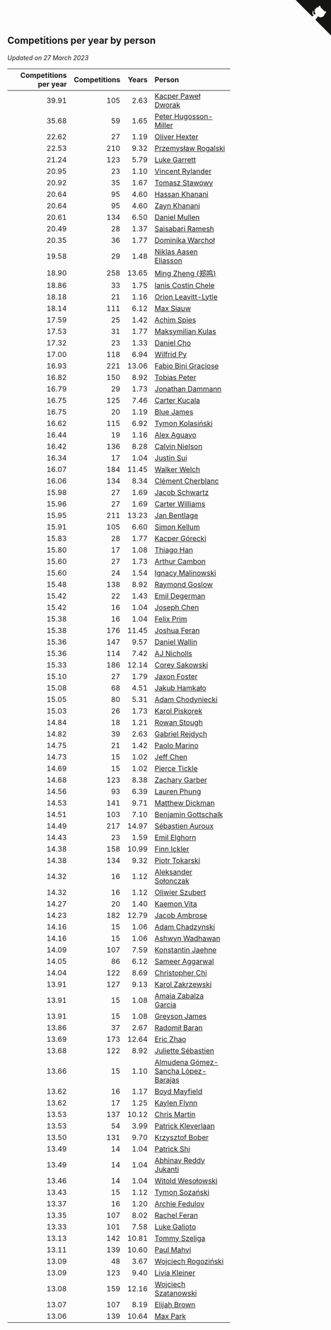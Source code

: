 ## Competitions per year by person

*Updated on 27 March 2023*

| Competitions per year | Competitions | Years | Person |
| ---: | ---: | ---: | :--- |
| 39.91 | 105 | 2.63 | [Kacper Paweł Dworak](https://www.worldcubeassociation.org/persons/2020DWOR01) |
| 35.68 | 59 | 1.65 | [Peter Hugosson-Miller](https://www.worldcubeassociation.org/persons/2021HUGO01) |
| 22.62 | 27 | 1.19 | [Oliver Hexter](https://www.worldcubeassociation.org/persons/2022HEXT01) |
| 22.53 | 210 | 9.32 | [Przemysław Rogalski](https://www.worldcubeassociation.org/persons/2013ROGA02) |
| 21.24 | 123 | 5.79 | [Luke Garrett](https://www.worldcubeassociation.org/persons/2017GARR05) |
| 20.95 | 23 | 1.10 | [Vincent Rylander](https://www.worldcubeassociation.org/persons/2022RYLA01) |
| 20.92 | 35 | 1.67 | [Tomasz Stawowy](https://www.worldcubeassociation.org/persons/2021STAW01) |
| 20.64 | 95 | 4.60 | [Hassan Khanani](https://www.worldcubeassociation.org/persons/2018KHAN26) |
| 20.64 | 95 | 4.60 | [Zayn Khanani](https://www.worldcubeassociation.org/persons/2018KHAN28) |
| 20.61 | 134 | 6.50 | [Daniel Mullen](https://www.worldcubeassociation.org/persons/2016MULL04) |
| 20.49 | 28 | 1.37 | [Saisabari Ramesh](https://www.worldcubeassociation.org/persons/2021RAME01) |
| 20.35 | 36 | 1.77 | [Dominika Warchoł](https://www.worldcubeassociation.org/persons/2021WARC01) |
| 19.58 | 29 | 1.48 | [Niklas Aasen Eliasson](https://www.worldcubeassociation.org/persons/2021ELIA01) |
| 18.90 | 258 | 13.65 | [Ming Zheng (郑鸣)](https://www.worldcubeassociation.org/persons/2009ZHEN11) |
| 18.86 | 33 | 1.75 | [Ianis Costin Chele](https://www.worldcubeassociation.org/persons/2021CHEL01) |
| 18.18 | 21 | 1.16 | [Orion Leavitt-Lytle](https://www.worldcubeassociation.org/persons/2022LEAV01) |
| 18.14 | 111 | 6.12 | [Max Siauw](https://www.worldcubeassociation.org/persons/2017SIAU02) |
| 17.59 | 25 | 1.42 | [Achim Spies](https://www.worldcubeassociation.org/persons/2021SPIE01) |
| 17.53 | 31 | 1.77 | [Maksymilian Kulas](https://www.worldcubeassociation.org/persons/2021KULA02) |
| 17.32 | 23 | 1.33 | [Daniel Cho](https://www.worldcubeassociation.org/persons/2021CHOD01) |
| 17.00 | 118 | 6.94 | [Wilfrid Py](https://www.worldcubeassociation.org/persons/2016PYWI01) |
| 16.93 | 221 | 13.06 | [Fabio Bini Graciose](https://www.worldcubeassociation.org/persons/2010GRAC02) |
| 16.82 | 150 | 8.92 | [Tobias Peter](https://www.worldcubeassociation.org/persons/2014PETE03) |
| 16.79 | 29 | 1.73 | [Jonathan Dammann](https://www.worldcubeassociation.org/persons/2021DAMM01) |
| 16.75 | 125 | 7.46 | [Carter Kucala](https://www.worldcubeassociation.org/persons/2015KUCA01) |
| 16.75 | 20 | 1.19 | [Blue James](https://www.worldcubeassociation.org/persons/2022JAME01) |
| 16.62 | 115 | 6.92 | [Tymon Kolasiński](https://www.worldcubeassociation.org/persons/2016KOLA02) |
| 16.44 | 19 | 1.16 | [Alex Aguayo](https://www.worldcubeassociation.org/persons/2022AGUA01) |
| 16.42 | 136 | 8.28 | [Calvin Nielson](https://www.worldcubeassociation.org/persons/2014NIEL03) |
| 16.34 | 17 | 1.04 | [Justin Sui](https://www.worldcubeassociation.org/persons/2022SUIJ01) |
| 16.07 | 184 | 11.45 | [Walker Welch](https://www.worldcubeassociation.org/persons/2011WELC01) |
| 16.06 | 134 | 8.34 | [Clément Cherblanc](https://www.worldcubeassociation.org/persons/2014CHER05) |
| 15.98 | 27 | 1.69 | [Jacob Schwartz](https://www.worldcubeassociation.org/persons/2021SCHW01) |
| 15.96 | 27 | 1.69 | [Carter Williams](https://www.worldcubeassociation.org/persons/2021WILL06) |
| 15.95 | 211 | 13.23 | [Jan Bentlage](https://www.worldcubeassociation.org/persons/2010BENT01) |
| 15.91 | 105 | 6.60 | [Simon Kellum](https://www.worldcubeassociation.org/persons/2016KELL12) |
| 15.83 | 28 | 1.77 | [Kacper Górecki](https://www.worldcubeassociation.org/persons/2021GORE01) |
| 15.80 | 17 | 1.08 | [Thiago Han](https://www.worldcubeassociation.org/persons/2022HANT01) |
| 15.60 | 27 | 1.73 | [Arthur Cambon](https://www.worldcubeassociation.org/persons/2021CAMB01) |
| 15.60 | 24 | 1.54 | [Ignacy Malinowski](https://www.worldcubeassociation.org/persons/2021MALI02) |
| 15.48 | 138 | 8.92 | [Raymond Goslow](https://www.worldcubeassociation.org/persons/2014GOSL01) |
| 15.42 | 22 | 1.43 | [Emil Degerman](https://www.worldcubeassociation.org/persons/2021DEGE01) |
| 15.42 | 16 | 1.04 | [Joseph Chen](https://www.worldcubeassociation.org/persons/2022CHEN16) |
| 15.38 | 16 | 1.04 | [Felix Prim](https://www.worldcubeassociation.org/persons/2022PRIM01) |
| 15.38 | 176 | 11.45 | [Joshua Feran](https://www.worldcubeassociation.org/persons/2011FERA01) |
| 15.36 | 147 | 9.57 | [Daniel Wallin](https://www.worldcubeassociation.org/persons/2013WALL03) |
| 15.36 | 114 | 7.42 | [AJ Nicholls](https://www.worldcubeassociation.org/persons/2015NICH04) |
| 15.33 | 186 | 12.14 | [Corey Sakowski](https://www.worldcubeassociation.org/persons/2011SAKO01) |
| 15.10 | 27 | 1.79 | [Jaxon Foster](https://www.worldcubeassociation.org/persons/2021FOST01) |
| 15.08 | 68 | 4.51 | [Jakub Hamkało](https://www.worldcubeassociation.org/persons/2018HAMK01) |
| 15.05 | 80 | 5.31 | [Adam Chodyniecki](https://www.worldcubeassociation.org/persons/2017CHOD02) |
| 15.03 | 26 | 1.73 | [Karol Piskorek](https://www.worldcubeassociation.org/persons/2021PISK01) |
| 14.84 | 18 | 1.21 | [Rowan Stough](https://www.worldcubeassociation.org/persons/2022STOU01) |
| 14.82 | 39 | 2.63 | [Gabriel Rejdych](https://www.worldcubeassociation.org/persons/2020REJD01) |
| 14.75 | 21 | 1.42 | [Paolo Marino](https://www.worldcubeassociation.org/persons/2021MARI04) |
| 14.73 | 15 | 1.02 | [Jeff Chen](https://www.worldcubeassociation.org/persons/2022CHEN19) |
| 14.69 | 15 | 1.02 | [Pierce Tickle](https://www.worldcubeassociation.org/persons/2022TICK01) |
| 14.68 | 123 | 8.38 | [Zachary Garber](https://www.worldcubeassociation.org/persons/2014GARB01) |
| 14.56 | 93 | 6.39 | [Lauren Phung](https://www.worldcubeassociation.org/persons/2016PHUN02) |
| 14.53 | 141 | 9.71 | [Matthew Dickman](https://www.worldcubeassociation.org/persons/2013DICK01) |
| 14.51 | 103 | 7.10 | [Benjamin Gottschalk](https://www.worldcubeassociation.org/persons/2016GOTT01) |
| 14.49 | 217 | 14.97 | [Sébastien Auroux](https://www.worldcubeassociation.org/persons/2008AURO01) |
| 14.43 | 23 | 1.59 | [Emil Elghorn](https://www.worldcubeassociation.org/persons/2021ELGH01) |
| 14.38 | 158 | 10.99 | [Finn Ickler](https://www.worldcubeassociation.org/persons/2012ICKL01) |
| 14.38 | 134 | 9.32 | [Piotr Tokarski](https://www.worldcubeassociation.org/persons/2013TOKA01) |
| 14.32 | 16 | 1.12 | [Aleksander Sołonczak](https://www.worldcubeassociation.org/persons/2022SOLO01) |
| 14.32 | 16 | 1.12 | [Oliwier Szubert](https://www.worldcubeassociation.org/persons/2022SZUB01) |
| 14.27 | 20 | 1.40 | [Kaemon Vita](https://www.worldcubeassociation.org/persons/2021VITA01) |
| 14.23 | 182 | 12.79 | [Jacob Ambrose](https://www.worldcubeassociation.org/persons/2010AMBR01) |
| 14.16 | 15 | 1.06 | [Adam Chadzynski](https://www.worldcubeassociation.org/persons/2022CHAD02) |
| 14.16 | 15 | 1.06 | [Ashwyn Wadhawan](https://www.worldcubeassociation.org/persons/2022WADH02) |
| 14.09 | 107 | 7.59 | [Konstantin Jaehne](https://www.worldcubeassociation.org/persons/2015JAEH01) |
| 14.05 | 86 | 6.12 | [Sameer Aggarwal](https://www.worldcubeassociation.org/persons/2017AGGA01) |
| 14.04 | 122 | 8.69 | [Christopher Chi](https://www.worldcubeassociation.org/persons/2014CHIC01) |
| 13.91 | 127 | 9.13 | [Karol Zakrzewski](https://www.worldcubeassociation.org/persons/2014ZAKR01) |
| 13.91 | 15 | 1.08 | [Amaia Zabalza Garcia](https://www.worldcubeassociation.org/persons/2022GARC03) |
| 13.91 | 15 | 1.08 | [Greyson James](https://www.worldcubeassociation.org/persons/2022JAME02) |
| 13.86 | 37 | 2.67 | [Radomił Baran](https://www.worldcubeassociation.org/persons/2020BARA02) |
| 13.69 | 173 | 12.64 | [Eric Zhao](https://www.worldcubeassociation.org/persons/2010ZHAO19) |
| 13.68 | 122 | 8.92 | [Juliette Sébastien](https://www.worldcubeassociation.org/persons/2014SEBA01) |
| 13.66 | 15 | 1.10 | [Almudena Gómez-Sancha López-Barajas](https://www.worldcubeassociation.org/persons/2022GOME03) |
| 13.62 | 16 | 1.17 | [Boyd Mayfield](https://www.worldcubeassociation.org/persons/2022MAYF01) |
| 13.62 | 17 | 1.25 | [Kaylen Flynn](https://www.worldcubeassociation.org/persons/2022FLYN01) |
| 13.53 | 137 | 10.12 | [Chris Martin](https://www.worldcubeassociation.org/persons/2013MART03) |
| 13.53 | 54 | 3.99 | [Patrick Kleverlaan](https://www.worldcubeassociation.org/persons/2019KLEV01) |
| 13.50 | 131 | 9.70 | [Krzysztof Bober](https://www.worldcubeassociation.org/persons/2013BOBE01) |
| 13.49 | 14 | 1.04 | [Patrick Shi](https://www.worldcubeassociation.org/persons/2022SHIP01) |
| 13.49 | 14 | 1.04 | [Abhinav Reddy Jukanti](https://www.worldcubeassociation.org/persons/2022JUKA01) |
| 13.46 | 14 | 1.04 | [Witold Wesołowski](https://www.worldcubeassociation.org/persons/2022WESO01) |
| 13.43 | 15 | 1.12 | [Tymon Sozański](https://www.worldcubeassociation.org/persons/2022SOZA01) |
| 13.37 | 16 | 1.20 | [Archie Fedulov](https://www.worldcubeassociation.org/persons/2022FEDU01) |
| 13.35 | 107 | 8.02 | [Rachel Feran](https://www.worldcubeassociation.org/persons/2015FERA01) |
| 13.33 | 101 | 7.58 | [Luke Galioto](https://www.worldcubeassociation.org/persons/2015GALI02) |
| 13.13 | 142 | 10.81 | [Tommy Szeliga](https://www.worldcubeassociation.org/persons/2012SZEL01) |
| 13.11 | 139 | 10.60 | [Paul Mahvi](https://www.worldcubeassociation.org/persons/2012MAHV01) |
| 13.09 | 48 | 3.67 | [Wojciech Rogoziński](https://www.worldcubeassociation.org/persons/2019ROGO04) |
| 13.09 | 123 | 9.40 | [Livia Kleiner](https://www.worldcubeassociation.org/persons/2013KLEI03) |
| 13.08 | 159 | 12.16 | [Wojciech Szatanowski](https://www.worldcubeassociation.org/persons/2011SZAT01) |
| 13.07 | 107 | 8.19 | [Elijah Brown](https://www.worldcubeassociation.org/persons/2015BROW03) |
| 13.06 | 139 | 10.64 | [Max Park](https://www.worldcubeassociation.org/persons/2012PARK03) |


<a href="https://github.com/jonatanklosko/wca_statistics" class="github-corner" aria-label="View source on Github"><svg width="80" height="80" viewBox="0 0 250 250" style="fill:#151513; color:#fff; position: absolute; top: 0; border: 0; right: 0;" aria-hidden="true"><path d="M0,0 L115,115 L130,115 L142,142 L250,250 L250,0 Z"></path><path d="M128.3,109.0 C113.8,99.7 119.0,89.6 119.0,89.6 C122.0,82.7 120.5,78.6 120.5,78.6 C119.2,72.0 123.4,76.3 123.4,76.3 C127.3,80.9 125.5,87.3 125.5,87.3 C122.9,97.6 130.6,101.9 134.4,103.2" fill="currentColor" style="transform-origin: 130px 106px;" class="octo-arm"></path><path d="M115.0,115.0 C114.9,115.1 118.7,116.5 119.8,115.4 L133.7,101.6 C136.9,99.2 139.9,98.4 142.2,98.6 C133.8,88.0 127.5,74.4 143.8,58.0 C148.5,53.4 154.0,51.2 159.7,51.0 C160.3,49.4 163.2,43.6 171.4,40.1 C171.4,40.1 176.1,42.5 178.8,56.2 C183.1,58.6 187.2,61.8 190.9,65.4 C194.5,69.0 197.7,73.2 200.1,77.6 C213.8,80.2 216.3,84.9 216.3,84.9 C212.7,93.1 206.9,96.0 205.4,96.6 C205.1,102.4 203.0,107.8 198.3,112.5 C181.9,128.9 168.3,122.5 157.7,114.1 C157.9,116.9 156.7,120.9 152.7,124.9 L141.0,136.5 C139.8,137.7 141.6,141.9 141.8,141.8 Z" fill="currentColor" class="octo-body"></path></svg></a><style>.github-corner:hover .octo-arm{animation:octocat-wave 560ms ease-in-out}@keyframes octocat-wave{0%,100%{transform:rotate(0)}20%,60%{transform:rotate(-25deg)}40%,80%{transform:rotate(10deg)}}@media (max-width:500px){.github-corner:hover .octo-arm{animation:none}.github-corner .octo-arm{animation:octocat-wave 560ms ease-in-out}}</style>
